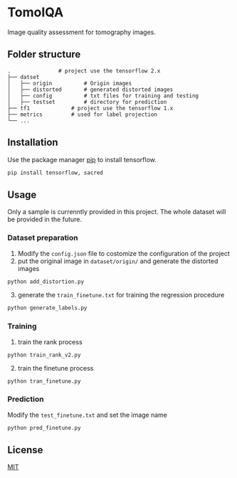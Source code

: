# TomoIQA
Image quality assessment for tomography images.

## Folder structure
```
.				# project use the tensorflow 2.x
├── datset
│   ├── origin			# Origin images
│   ├── distorted		# generated distorted images
│   ├── config			# txt files for training and testing
│   ├── testset			# directory for prediction
├── tf1				# project use the tensorflow 1.x
├── metrics			# used for label projection
└── ...	
```
## Installation

Use the package manager [pip](https://pip.pypa.io/en/stable/) to install tensorflow.

```bash
pip install tensorflow, sacred
```

## Usage
Only a sample is currenntly provided in this project. The whole dataset will be provided in the future.

### Dataset preparation

1. Modify the `config.json` file to costomize the configuration of the project
2. put the original image in `dataset/origin/` and generate the distorted images
```bash
python add_distortion.py
```
3. generate the `train_finetune.txt` for training the regression procedure

```python
python generate_labels.py
```

### Training

1. train the rank process

```bash
python train_rank_v2.py
```

2. train the finetune process

```
python tran_finetune.py
```

### Prediction

Modify the `test_finetune.txt`  and set the image name

```bash
python pred_finetune.py
```

## License
[MIT](https://choosealicense.com/licenses/mit/)
